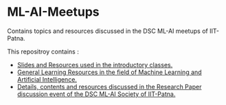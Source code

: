 # ML-AI-Meetups

Contains topics and resources discussed in the DSC ML-AI meetups of IIT-Patna.

This repositroy contains :
* [Slides and Resources used in the introductory classes.](https://github.com/dsciitpatna/ML-AI-Meetups/tree/master/Introduction)
* [General Learning Resources in the field of Machine Learning and Artificial Intelligence.](https://github.com/dsciitpatna/ML-AI-Meetups/blob/master/Resources.md)
* [Details, contents and resources discussed in the Research Paper discussion event of the DSC ML-AI Society of IIT-Patna.](https://github.com/dsciitpatna/ML-AI-Meetups/tree/master/ML-Paper-Discussion)
